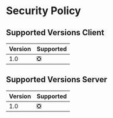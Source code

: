 # Security Policy

## Supported Versions Client
| Version | Supported          |
| ------- | ------------------ |
| 1.0     | ❎                |

## Supported Versions Server

| Version | Supported |
| --------| ---------- |
| 1.0     | ❎        |
